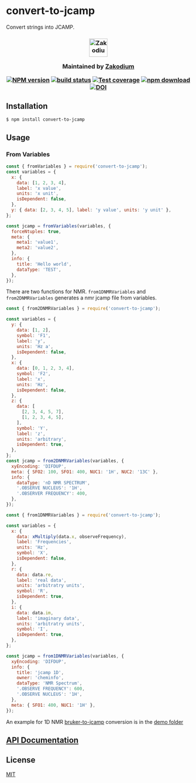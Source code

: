 # convert-to-jcamp

Convert strings into JCAMP.

<h3 align="center">

  <a href="https://www.zakodium.com">
    <img src="https://www.zakodium.com/brand/zakodium-logo-white.svg" width="50" alt="Zakodium logo" />
  </a>

  <p>
    Maintained by <a href="https://www.zakodium.com">Zakodium</a>
  </p>

[![NPM version][npm-image]][npm-url]
[![build status][travis-image]][travis-url]
[![Test coverage][codecov-image]][codecov-url]
[![npm download][download-image]][download-url]
[![DOI](https://www.zenodo.org/badge/98869235.svg)](https://www.zenodo.org/badge/latestdoi/98869235)

</h3>

## Installation

`$ npm install convert-to-jcamp`

## Usage

### From Variables

```js
const { fromVariables } = require('convert-to-jcamp');
const variables = {
  x: {
    data: [1, 2, 3, 4],
    label: 'x value',
    units: 'x unit',
    isDependent: false,
  },
  y: { data: [2, 3, 4, 5], label: 'y value', units: 'y unit' },
};

const jcamp = fromVariables(variables, {
  forceNtuples: true,
  meta: {
    meta1: 'value1',
    meta2: 'value2',
  },
  info: {
    title: 'Hello world',
    dataType: 'TEST',
  },
});
```

There are two functions for NMR. `from1DNMRVariables`
and `from2DNMRVariables` generates a nmr jcamp file from variables. 

```js
const { from2DNMRVariables } = require('convert-to-jcamp');

const variables = {
  y: {
    data: [1, 2],
    symbol: 'F1',
    label: 'y',
    units: 'Hz a',
    isDependent: false,
  },
  x: {
    data: [0, 1, 2, 3, 4],
    symbol: 'F2',
    label: 'x',
    units: 'Hz',
    isDependent: false,
  },
  z: {
    data: [
      [2, 3, 4, 5, 7],
      [1, 2, 3, 4, 5],
    ],
    symbol: 'Y',
    label: 'z',
    units: 'arbitrary',
    isDependent: true,
  },
};
const jcamp = from2DNMRVariables(variables, {
  xyEncoding: 'DIFDUP',
  meta: { SFO2: 100, SFO1: 400, NUC1: '1H', NUC2: '13C' },
  info: {
    dataType: 'nD NMR SPECTRUM',
    '.OBSERVE NUCLEUS': '1H',
    '.OBSERVER FREQUENCY': 400,
  },
});
```

```js
const { from1DNMRVariables } = require('convert-to-jcamp');

const variables = {
  x: {
    data: xMultiply(data.x, observeFrequency),
    label: 'Frequencies',
    units: 'Hz',
    symbol: 'X',
    isDependent: false,
  },
  r: {
    data: data.re,
    label: 'real data',
    units: 'arbitratry units',
    symbol: 'R',
    isDependent: true,
  },
  i: {
    data: data.im,
    label: 'imaginary data',
    units: 'arbitratry units',
    symbol: 'I',
    isDependent: true,
  },
};

const jcamp = from1DNMRVariables(variables, {
  xyEncoding: 'DIFDUP',
  info: {
    title: 'jcamp 1D',
    owner: 'cheminfo',
    dataType: 'NMR Spectrum',
    '.OBSERVE FREQUENCY': 600,
    '.OBSERVE NUCLEUS': '1H',
  },
  meta: { SFO1: 400, NUC1: '1H' },
});
```

An example for 1D NMR [bruker-to-jcamp](https://github.com/cheminfo/convert-to-jcamp/tree/master/demo/bruker-to-jcamp.ts) conversion is in the [demo folder](https://github.com/cheminfo/convert-to-jcamp/tree/master/demo)

## [API Documentation](https://cheminfo.github.io/convert-to-jcamp/)

## License

[MIT](./LICENSE)

[npm-image]: https://img.shields.io/npm/v/convert-to-jcamp.svg?style=flat-square
[npm-url]: https://npmjs.org/package/convert-to-jcamp
[travis-image]: https://img.shields.io/travis/cheminfo/convert-to-jcamp/master.svg?style=flat-square
[travis-url]: https://travis-ci.org/cheminfo/convert-to-jcamp
[codecov-image]: https://img.shields.io/codecov/c/github/cheminfo/convert-to-jcamp.svg?style=flat-square
[codecov-url]: https://codecov.io/gh/cheminfo/convert-to-jcamp
[download-image]: https://img.shields.io/npm/dm/convert-to-jcamp.svg?style=flat-square
[download-url]: https://npmjs.org/package/convert-to-jcamp
